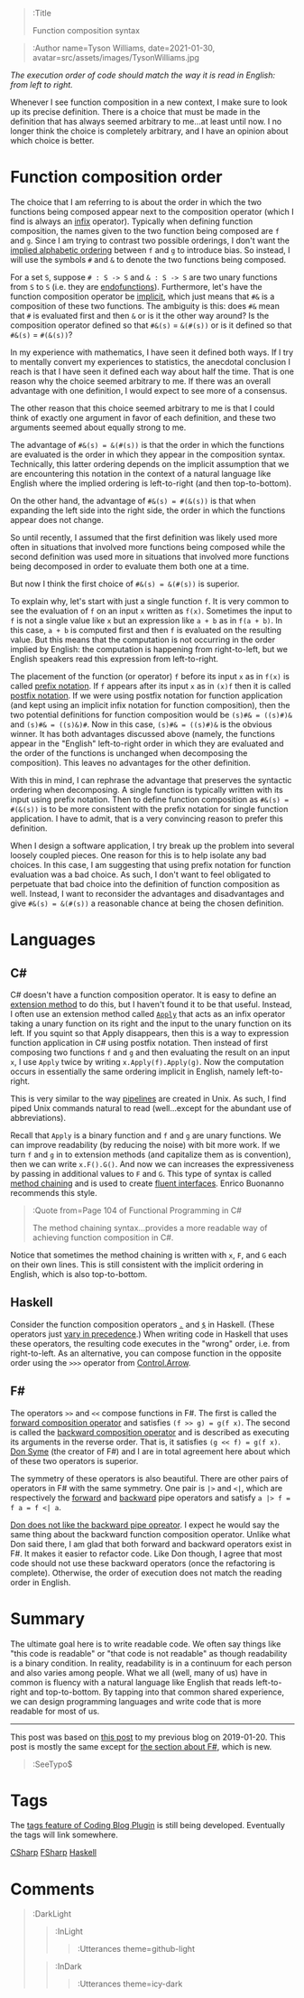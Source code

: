 > :Title
>
> Function composition syntax

> :Author name=Tyson Williams,
>         date=2021-01-30,
>         avatar=src/assets/images/TysonWilliams.jpg

_The execution order of code should match the way it is read in English: from left to right._

Whenever I see function composition in a new context, I make sure to look up its precise definition.  There is a choice that must be made in the definition that has always seemed arbitrary to me...at least until now.  I no longer think the choice is completely arbitrary, and I have an opinion about which choice is better.

# Function composition order

The choice that I am referring to is about the order in which the two functions being composed appear next to the composition operator (which I find is always an [infix](https://en.wikipedia.org/wiki/Infix_notation) operator).  Typically when defining function composition, the names given to the two function being composed are `f` and `g`.  Since I am trying to contrast two possible orderings, I don't want the [implied alphabetic ordering](/2020-07-19_type_parameter_naming) between `f` and `g` to introduce bias.  So instead, I will use the symbols `#` and `&` to denote the two functions being composed.

For a set `S`, suppose `# : S -> S` and `& : S -> S` are two unary functions from `S` to `S` (i.e. they are [endofunctions](https://en.wikipedia.org/wiki/Endomorphism#Endofunctions)).  Furthermore, let's have the function composition operator be [implicit](https://en.wikipedia.org/wiki/Multiplication#Implicit), which just means that `#&` is a composition of these two functions.  The ambiguity is this: does `#&` mean that `#` is evaluated first and then `&` or is it the other way around?  Is the composition operator defined so that `#&(s)` = `&(#(s))` or is it defined so that `#&(s)` = `#(&(s))`?

In my experience with mathematics, I have seen it defined both ways.  If I try to mentally convert my experiences to statistics, the anecdotal conclusion I reach is that I have seen it defined each way about half the time.  That is one reason why the choice seemed arbitrary to me.  If there was an overall advantage with one definition, I would expect to see more of a consensus.

The other reason that this choice seemed arbitrary to me is that I could think of exactly one argument in favor of each definition, and these two arguments seemed about equally strong to me.

The advantage of `#&(s) = &(#(s))` is that the order in which the functions are evaluated is the order in which they appear in the composition syntax.  Technically, this latter ordering depends on the implicit assumption that we are encountering this notation in the context of a natural language like English where the implied ordering is left-to-right (and then top-to-bottom).

On the other hand, the advantage of `#&(s) = #(&(s))` is that when expanding the left side into the right side, the order in which the functions appear does not change.

So until recently, I assumed that the first definition was likely used more often in situations that involved more functions being composed while the second definition was used more in situations that involved more functions being decomposed in order to evaluate them both one at a time.

But now I think the first choice of `#&(s) = &(#(s))` is superior.

To explain why, let's start with just a single function `f`.  It is very common to see the evaluation of `f` on an input `x` written as `f(x)`.  Sometimes the input to `f` is not a single value like `x` but an expression like `a + b` as in `f(a + b)`.  In this case, `a + b` is computed first and then `f` is evaluated on the resulting value.  But this means that the computation is not occurring in the order implied by English: the computation is happening from right-to-left, but we English speakers read this expression from left-to-right.

The placement of the function (or operator) `f` before its input `x` as in `f(x)` is called [prefix notation](https://en.wikipedia.org/wiki/Polish_notation).  If `f` appears after its input `x` as in `(x)f` then it is called [postfix notation](https://en.wikipedia.org/wiki/Reverse_Polish_notation).  If we were using postfix notation for function application (and kept using an implicit infix notation for function composition), then the two potential definitions for function composition would be `(s)#& = ((s)#)&` and `(s)#& = ((s)&)#`.  Now in this case, `(s)#& = ((s)#)&` is the obvious winner.  It has both advantages discussed above (namely, the functions appear in the "English" left-to-right order in which they are evaluated and the order of the functions is unchanged when decomposing the composition).  This leaves no advantages for the other definition.

With this in mind, I can rephrase the advantage that preserves the syntactic ordering when decomposing.  A single function is typically written with its input using prefix notation.  Then to define function composition as `#&(s) = #(&(s))` is to be more consistent with the prefix notation for single function application.  I have to admit, that is a very convincing reason to prefer this definition.

When I design a software application, I try break up the problem into several loosely coupled pieces.  One reason for this is to help isolate any bad choices.  In this case, I am suggesting that using prefix notation for function evaluation was a bad choice.  As such, I don't want to feel obligated to perpetuate that bad choice into the definition of function composition as well.  Instead, I want to reconsider the advantages and disadvantages and give `#&(s) = &(#(s))` a reasonable chance at being the chosen definition.

# Languages

## C#

C# doesn't have a function composition operator.  It is easy to define an [extension method](https://docs.microsoft.com/en-us/dotnet/csharp/programming-guide/classes-and-structs/extension-methods) to do this, but I haven't found it to be that useful.  Instead, I often use an extension method called [`Apply`](https://github.com/louthy/language-ext/blob/master/LanguageExt.Core/DataTypes/Cond/Cond.cs#L69-L70) that acts as an infix operator taking a unary function on its right and the input to the unary function on its left.  If you squint so that Apply disappears, then this is a way to expression function application in C# using postfix notation.  Then instead of first composing two functions `f` and `g` and then evaluating the result on an input `x`, I use `Apply` twice by writing `x.Apply(f).Apply(g)`.  Now the computation occurs in essentially the same ordering implicit in English, namely left-to-right.

This is very similar to the way [pipelines](https://en.wikipedia.org/wiki/Pipeline_(Unix)) are created in Unix.  As such, I find piped Unix commands natural to read (well...except for the abundant use of abbreviations).

Recall that `Apply` is a binary function and `f` and `g` are unary functions.  We can improve readability (by reducing the noise) with bit more work.  If we turn `f` and `g` in to extension methods (and capitalize them as is convention), then we can write `x.F().G()`.  And now we can increases the expressiveness by passing in additional values to `F` and `G`.  This type of syntax is called [method chaining](https://en.wikipedia.org/wiki/Method_chaining) and is used to create [fluent interfaces](https://en.wikipedia.org/wiki/Fluent_interface).  Enrico Buonanno recommends this style.

> :Quote from=Page 104 of Functional Programming in C#
>
> The method chaining syntax...provides a more readable way of achieving function composition in C#.

Notice that sometimes the method chaining is written with `x`, `F`, and `G` each on their own lines.  This is still consistent with the implicit ordering in English, which is also top-to-bottom.

## Haskell

Consider the function composition operators [`.`](https://wiki.haskell.org/Function_composition) and [`$`](https://typeclasses.com/featured/dollar) in Haskell.  (These operators just [vary in precedence](https://stackoverflow.com/questions/940382/what-is-the-difference-between-dot-and-dollar-sign/1290727#1290727).)  When writing code in Haskell that uses these operators, the resulting code executes in the "wrong" order, i.e. from right-to-left.  As an alternative, you can compose function in the opposite order using the `>>>` operator from [Control.Arrow](https://hackage.haskell.org/package/base-4.14.1.0/docs/Control-Arrow.html).

## F#

The operators `>>` and `<<` compose functions in F#.  The first is called the [forward composition operator](https://docs.microsoft.com/en-us/dotnet/fsharp/language-reference/symbol-and-operator-reference/#table-of-symbols-and-operators:~:text=Composes%20two%20functions%20(forward%20composition%20operator).) and satisfies `(f >> g) = g(f x)`.  The second is called the [backward composition operator](https://docs.microsoft.com/en-us/dotnet/fsharp/language-reference/symbol-and-operator-reference/#table-of-symbols-and-operators:~:text=Composes%20two%20functions%20in%20reverse%20order%3B,is%20executed%20first%20(backward%20composition%20operator).) and is described as executing its arguments in the reverse order.  That is, it satisfies `(g << f) = g(f x)`.  [Don Syme](https://en.wikipedia.org/wiki/Don_Syme) (the creator of F#) and I are in total agreement here about which of these two operators is superior.

The symmetry of these operators is also beautiful.  There are other pairs of operators in F# with the same symmetry.  One pair is `|>` and `<|`, which are respectively the [forward](https://docs.microsoft.com/en-us/dotnet/fsharp/language-reference/symbol-and-operator-reference/#table-of-symbols-and-operators:~:text=Passes%20the%20result%20of%20the%20left%20side%20to%20the%20function%20on%20the%20right%20side%20(forward%20pipe%20operator).) and [backward](https://docs.microsoft.com/en-us/dotnet/fsharp/language-reference/symbol-and-operator-reference/#table-of-symbols-and-operators:~:text=Passes%20the%20result%20of%20the%20expression,on%20left%20side%20(backward%20pipe%20operator).) pipe operators and satisfy `a |> f = f a = f <| a`.

[Don does not like the backward pipe opreator](https://youtu.be/MGLxyyTF3OM?t=2511).  I expect he would say the same thing about the backward function composition operator.  Unlike what Don said there, I am glad that both forward and backward operators exist in F#.  It makes it easier to refactor code.  Like Don though, I agree that most code should not use these backward operators (once the refactoring is complete).  Otherwise, the order of execution does not match the reading order in English.

# Summary

The ultimate goal here is to write readable code.  We often say things like "this code is readable" or "that code is not readable" as though readability is a binary condition.  In reality, readability is in a continuum for each person and also varies among people.  What we all (well, many of us) have in common is fluency with a natural language like English that reads left-to-right and top-to-bottom.  By tapping into that common shared experience, we can design programming languages and write code that is more readable for most of us.

---

This post was based on [this post](https://tysondw.blogspot.com/2019/01/minimal-and-intuitive-type-parameter.html) to my previous blog on 2019-01-20.  This post is mostly the same except for [the section about F#](/2021-mm-dd_function_composition_syntax#f), which is new.


> :SeeTypo$

# Tags

The [tags feature of Coding Blog Plugin](https://connect-platform.github.io/coding-blog-plugin/tags) is still being developed.  Eventually the tags will link somewhere.

[CSharp](:Tag) [FSharp](:Tag) [Haskell](:Tag)

# Comments

> :DarkLight
> > :InLight
> >
> > > :Utterances theme=github-light
>
> > :InDark
> >
> > > :Utterances theme=icy-dark
